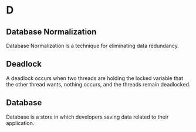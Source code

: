 # D
## Database Normalization
Database Normalization is a technique for eliminating data redundancy.
## Deadlock
A deadlock occurs when two threads are holding the locked variable that the other thread wants, nothing occurs, and the threads remain deadlocked.
## Database
Database is a store in which developers saving data related to their application.